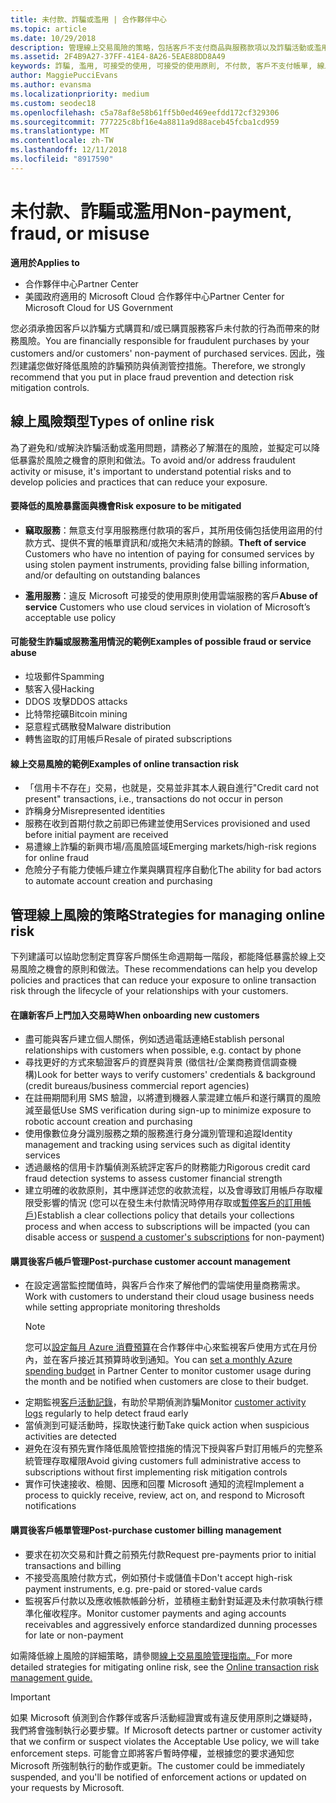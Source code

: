 ```yaml
---
title: 未付款、詐騙或濫用 | 合作夥伴中心
ms.topic: article
ms.date: 10/29/2018
description: 管理線上交易風險的策略，包括客戶不支付商品與服務款項以及詐騙活動或濫用。
ms.assetid: 2F4B9A27-37FF-41E4-8A26-5EAE88DD8A49
keywords: 詐騙, 濫用, 可接受的使用, 可接受的使用原則, 不付款, 客戶不支付帳單, 線上風險, 竊取服務, 濫用服務, 暫停訂閱,
author: MaggiePucciEvans
ms.author: evansma
ms.localizationpriority: medium
ms.custom: seodec18
ms.openlocfilehash: c5a78af8e58b61ff5b0ed469eefdd172cf329306
ms.sourcegitcommit: 777225c8bf16e4a8811a9d88aceb45fcba1cd959
ms.translationtype: MT
ms.contentlocale: zh-TW
ms.lasthandoff: 12/11/2018
ms.locfileid: "8917590"
---
```

# <a name="non-payment-fraud-or-misuse"></a><span data-ttu-id="1e248-104">未付款、詐騙或濫用</span><span class="sxs-lookup"><span data-stu-id="1e248-104">Non-payment, fraud, or misuse</span></span>

**<span data-ttu-id="1e248-105">適用於</span><span class="sxs-lookup"><span data-stu-id="1e248-105">Applies to</span></span>**

-  <span data-ttu-id="1e248-106">合作夥伴中心</span><span class="sxs-lookup"><span data-stu-id="1e248-106">Partner Center</span></span>
-  <span data-ttu-id="1e248-107">美國政府適用的 Microsoft Cloud 合作夥伴中心</span><span class="sxs-lookup"><span data-stu-id="1e248-107">Partner Center for Microsoft Cloud for US Government</span></span>



<span data-ttu-id="1e248-108">您必須承擔因客戶以詐騙方式購買和/或已購買服務客戶未付款的行為而帶來的財務風險。</span><span class="sxs-lookup"><span data-stu-id="1e248-108">You are financially responsible for fraudulent purchases by your customers and/or customers' non-payment of purchased services.</span></span> <span data-ttu-id="1e248-109">因此，強烈建議您做好降低風險的詐騙預防與偵測管控措施。</span><span class="sxs-lookup"><span data-stu-id="1e248-109">Therefore, we strongly recommend that you put in place fraud prevention and detection risk mitigation controls.</span></span>

## <a name="types-of-online-risk"></a><span data-ttu-id="1e248-110">線上風險類型</span><span class="sxs-lookup"><span data-stu-id="1e248-110">Types of online risk</span></span>

<span data-ttu-id="1e248-111">為了避免和/或解決詐騙活動或濫用問題，請務必了解潛在的風險，並擬定可以降低暴露於風險之機會的原則和做法。</span><span class="sxs-lookup"><span data-stu-id="1e248-111">To avoid and/or address fraudulent activity or misuse, it's important to understand potential risks and to develop policies and practices that can reduce your exposure.</span></span>

#### <a name="risk-exposure-to-be-mitigated"></a><span data-ttu-id="1e248-112">要降低的風險暴露面與機會</span><span class="sxs-lookup"><span data-stu-id="1e248-112">Risk exposure to be mitigated</span></span>

- <span data-ttu-id="1e248-113">**竊取服務**：無意支付享用服務應付款項的客戶，其所用伎倆包括使用盜用的付款方式、提供不實的帳單資訊和/或拖欠未結清的餘額。</span><span class="sxs-lookup"><span data-stu-id="1e248-113">**Theft of service** Customers who have no intention of paying for consumed services by using stolen payment instruments, providing false billing information, and/or defaulting on outstanding balances</span></span>

- <span data-ttu-id="1e248-114">**濫用服務**：違反 Microsoft 可接受的使用原則使用雲端服務的客戶</span><span class="sxs-lookup"><span data-stu-id="1e248-114">**Abuse of service** Customers who use cloud services in violation of Microsoft’s acceptable use policy</span></span>

#### <a name="examples-of-possible-fraud-or-service-abuse"></a><span data-ttu-id="1e248-115">可能發生詐騙或服務濫用情況的範例</span><span class="sxs-lookup"><span data-stu-id="1e248-115">Examples of possible fraud or service abuse</span></span>
- <span data-ttu-id="1e248-116">垃圾郵件</span><span class="sxs-lookup"><span data-stu-id="1e248-116">Spamming</span></span>
- <span data-ttu-id="1e248-117">駭客入侵</span><span class="sxs-lookup"><span data-stu-id="1e248-117">Hacking</span></span>
- <span data-ttu-id="1e248-118">DDOS 攻擊</span><span class="sxs-lookup"><span data-stu-id="1e248-118">DDOS attacks</span></span>
- <span data-ttu-id="1e248-119">比特幣挖礦</span><span class="sxs-lookup"><span data-stu-id="1e248-119">Bitcoin mining</span></span>
- <span data-ttu-id="1e248-120">惡意程式碼散發</span><span class="sxs-lookup"><span data-stu-id="1e248-120">Malware distribution</span></span>
- <span data-ttu-id="1e248-121">轉售盜取的訂用帳戶</span><span class="sxs-lookup"><span data-stu-id="1e248-121">Resale of pirated subscriptions</span></span> 

#### <a name="examples-of-online-transaction-risk"></a><span data-ttu-id="1e248-122">線上交易風險的範例</span><span class="sxs-lookup"><span data-stu-id="1e248-122">Examples of online transaction risk</span></span>
- <span data-ttu-id="1e248-123">「信用卡不存在」交易，也就是，交易並非其本人親自進行</span><span class="sxs-lookup"><span data-stu-id="1e248-123">"Credit card not present" transactions, i.e., transactions do not occur in person</span></span>
- <span data-ttu-id="1e248-124">詐稱身分</span><span class="sxs-lookup"><span data-stu-id="1e248-124">Misrepresented identities</span></span>
- <span data-ttu-id="1e248-125">服務在收到首期付款之前即已佈建並使用</span><span class="sxs-lookup"><span data-stu-id="1e248-125">Services provisioned and used before initial payment are received</span></span>
- <span data-ttu-id="1e248-126">易遭線上詐騙的新興市場/高風險區域</span><span class="sxs-lookup"><span data-stu-id="1e248-126">Emerging markets/high-risk regions for online fraud</span></span>
- <span data-ttu-id="1e248-127">危險分子有能力使帳戶建立作業與購買程序自動化</span><span class="sxs-lookup"><span data-stu-id="1e248-127">The ability for bad actors to automate account creation and purchasing</span></span>

## <a name="strategies-for-managing-online-risk"></a><span data-ttu-id="1e248-128">管理線上風險的策略</span><span class="sxs-lookup"><span data-stu-id="1e248-128">Strategies for managing online risk</span></span>

<span data-ttu-id="1e248-129">下列建議可以協助您制定貫穿客戶關係生命週期每一階段，都能降低暴露於線上交易風險之機會的原則和做法。</span><span class="sxs-lookup"><span data-stu-id="1e248-129">These recommendations can help you develop policies and practices that can reduce your exposure to online transaction risk through the lifecycle of your relationships with your customers.</span></span>  

#### <a name="when-onboarding-new-customers"></a><span data-ttu-id="1e248-130">在讓新客戶上門加入交易時</span><span class="sxs-lookup"><span data-stu-id="1e248-130">When onboarding new customers</span></span>
- <span data-ttu-id="1e248-131">盡可能與客戶建立個人關係，例如透過電話連絡</span><span class="sxs-lookup"><span data-stu-id="1e248-131">Establish personal relationships with customers when possible, e.g. contact by phone</span></span>
- <span data-ttu-id="1e248-132">尋找更好的方式來驗證客戶的資歷與背景 (徵信社/企業商務資信調查機構)</span><span class="sxs-lookup"><span data-stu-id="1e248-132">Look for better ways to verify customers' credentials & background (credit bureaus/business commercial report agencies)</span></span> 
- <span data-ttu-id="1e248-133">在註冊期間利用 SMS 驗證，以將遭到機器人蒙混建立帳戶和遂行購買的風險減至最低</span><span class="sxs-lookup"><span data-stu-id="1e248-133">Use SMS verification during sign-up to minimize exposure to robotic account creation and purchasing</span></span>
- <span data-ttu-id="1e248-134">使用像數位身分識別服務之類的服務進行身分識別管理和追蹤</span><span class="sxs-lookup"><span data-stu-id="1e248-134">Identity management and tracking using services such as digital identity services</span></span>
- <span data-ttu-id="1e248-135">透過嚴格的信用卡詐騙偵測系統評定客戶的財務能力</span><span class="sxs-lookup"><span data-stu-id="1e248-135">Rigorous credit card fraud detection systems to assess customer financial strength</span></span>
- <span data-ttu-id="1e248-136">建立明確的收款原則，其中應詳述您的收款流程，以及會導致訂用帳戶存取權限受影響的情況 (您可以在發生未付款情況時停用存取或[暫停客戶的訂用帳戶](suspend-a-subscription.md))</span><span class="sxs-lookup"><span data-stu-id="1e248-136">Establish a clear collections policy that details your collections process and when access to subscriptions will be impacted (you can disable access or [suspend a customer's subscriptions](suspend-a-subscription.md) for non-payment)</span></span>

#### <a name="post-purchase-customer-account-management"></a><span data-ttu-id="1e248-137">購買後客戶帳戶管理</span><span class="sxs-lookup"><span data-stu-id="1e248-137">Post-purchase customer account management</span></span>
- <span data-ttu-id="1e248-138">在設定適當監控閾值時，與客戶合作來了解他們的雲端使用量商務需求。</span><span class="sxs-lookup"><span data-stu-id="1e248-138">Work with customers to understand their cloud usage business needs while setting appropriate monitoring thresholds</span></span>
    > [!NOTE]  
    >  <span data-ttu-id="1e248-139">您可以[設定每月 Azure 消費預算](set-an-azure-spending-budget-for-your-customers.md)在合作夥伴中心來監視客戶使用方式在月份內，並在客戶接近其預算時收到通知。</span><span class="sxs-lookup"><span data-stu-id="1e248-139">You can [set a monthly Azure spending budget](set-an-azure-spending-budget-for-your-customers.md) in Partner Center to monitor customer usage during the month and be notified when customers are close to their budget.</span></span>
- <span data-ttu-id="1e248-140">定期監視[客戶活動記錄](activity-logs.md)，有助於早期偵測詐騙</span><span class="sxs-lookup"><span data-stu-id="1e248-140">Monitor [customer activity logs](activity-logs.md) regularly to help detect fraud early</span></span>
- <span data-ttu-id="1e248-141">當偵測到可疑活動時，採取快速行動</span><span class="sxs-lookup"><span data-stu-id="1e248-141">Take quick action when suspicious activities are detected</span></span>
- <span data-ttu-id="1e248-142">避免在沒有預先實作降低風險管控措施的情況下授與客戶對訂用帳戶的完整系統管理存取權限</span><span class="sxs-lookup"><span data-stu-id="1e248-142">Avoid giving customers full administrative access to subscriptions without first implementing risk mitigation controls</span></span>
- <span data-ttu-id="1e248-143">實作可快速接收、檢閱、因應和回覆 Microsoft 通知的流程</span><span class="sxs-lookup"><span data-stu-id="1e248-143">Implement a process to quickly receive, review, act on, and respond to Microsoft notifications</span></span>

#### <a name="post-purchase-customer-billing-management"></a><span data-ttu-id="1e248-144">購買後客戶帳單管理</span><span class="sxs-lookup"><span data-stu-id="1e248-144">Post-purchase customer billing management</span></span>
- <span data-ttu-id="1e248-145">要求在初次交易和計費之前預先付款</span><span class="sxs-lookup"><span data-stu-id="1e248-145">Request pre-payments prior to initial transactions and billing</span></span> 
- <span data-ttu-id="1e248-146">不接受高風險付款方式，例如預付卡或儲值卡</span><span class="sxs-lookup"><span data-stu-id="1e248-146">Don't accept high-risk payment instruments, e.g. pre-paid or stored-value cards</span></span>
- <span data-ttu-id="1e248-147">監視客戶付款以及應收帳款帳齡分析，並積極主動針對延遲及未付款項執行標準化催收程序。</span><span class="sxs-lookup"><span data-stu-id="1e248-147">Monitor customer payments and aging accounts receivables and aggressively enforce standardized dunning processes for late or non-payment</span></span>

<span data-ttu-id="1e248-148">如需降低線上風險的詳細策略，請參閱[線上交易風險管理指南。](https://assets.windowsphone.com/7d885238-e13b-4f10-a682-3d5adacd2859/CSP-PartnerRiskGuide-APSFinal_InvariantCulture_Default.zip)</span><span class="sxs-lookup"><span data-stu-id="1e248-148">For more detailed strategies for mitigating online risk, see the [Online transaction risk management guide.](https://assets.windowsphone.com/7d885238-e13b-4f10-a682-3d5adacd2859/CSP-PartnerRiskGuide-APSFinal_InvariantCulture_Default.zip)</span></span>

> [!IMPORTANT]  
> <span data-ttu-id="1e248-149">如果 Microsoft 偵測到合作夥伴或客戶活動經證實或有違反使用原則之嫌疑時，我們將會強制執行必要步驟。</span><span class="sxs-lookup"><span data-stu-id="1e248-149">If Microsoft detects partner or customer activity that we confirm or suspect violates the Acceptable Use policy, we will take enforcement steps.</span></span> <span data-ttu-id="1e248-150">可能會立即將客戶暫時停權，並根據您的要求通知您 Microsoft 所強制執行的動作或更新。</span><span class="sxs-lookup"><span data-stu-id="1e248-150">The customer could be immediately suspended, and you'll be notified of enforcement actions or updated on your requests by Microsoft.</span></span>

 

 



